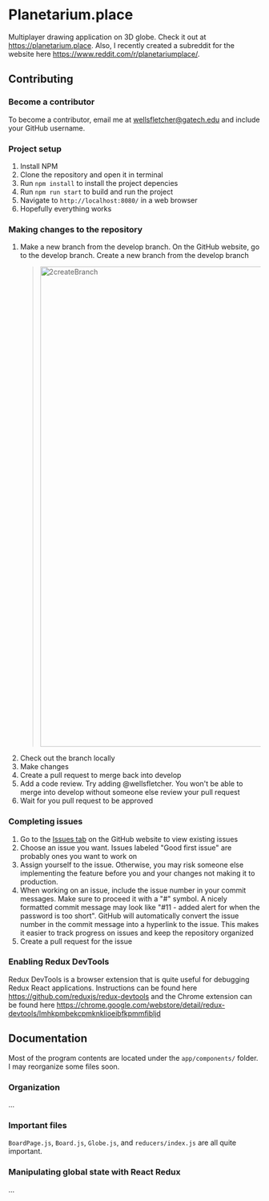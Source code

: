 # Planetarium.place
Multiplayer drawing application on 3D globe.
Check it out at <https://planetarium.place>. Also, I recently created a subreddit for the website here <https://www.reddit.com/r/planetariumplace/>.

## Contributing

### Become a contributor
To become a contributor, email me at wellsfletcher@gatech.edu and include your GitHub username.

### Project setup

1. Install NPM
2. Clone the repository and open it in terminal
3. Run `npm install` to install the project depencies
4. Run `npm run start` to build and run the project
5. Navigate to `http://localhost:8080/` in a web browser
6. Hopefully everything works

### Making changes to the repository

1. Make a new branch from the develop branch. On the GitHub website, go to the develop branch. Create a new branch from the develop branch 
    > <img width="959" alt="2createBranch" src="https://user-images.githubusercontent.com/30359960/158496651-50daa079-6e25-4cae-b386-5af91d22f598.png">
2. Check out the branch locally
3. Make changes
4. Create a pull request to merge back into develop
5. Add a code review. Try adding @wellsfletcher. You won't be able to merge into develop without someone else review your pull request
6. Wait for you pull request to be approved

### Completing issues

1. Go to the [Issues tab](https://github.com/wellsfletcher/PlanetariumPlace/issues) on the GitHub website to view existing issues
2. Choose an issue you want. Issues labeled "Good first issue" are probably ones you want to work on
3. Assign yourself to the issue. Otherwise, you may risk someone else implementing the feature before you and your changes not making it to production.
4. When working on an issue, include the issue number in your commit messages. Make sure to proceed it with a "#" symbol. A nicely formatted commit message may look like "#11 - added alert for when the password is too short". GitHub will automatically convert the issue number in the commit message into a hyperlink to the issue. This makes it easier to track progress on issues and keep the repository organized
5. Create a pull request for the issue

### Enabling Redux DevTools

Redux DevTools is a browser extension that is quite useful for debugging Redux React applications. Instructions can be found here https://github.com/reduxjs/redux-devtools and the Chrome extension can be found here https://chrome.google.com/webstore/detail/redux-devtools/lmhkpmbekcpmknklioeibfkpmmfibljd

## Documentation

Most of the program contents are located under the `app/components/` folder. I may reorganize some files soon.

### Organization

...

### Important files

`BoardPage.js`, `Board.js`, `Globe.js`, and `reducers/index.js` are all quite important.

### Manipulating global state with React Redux

...
